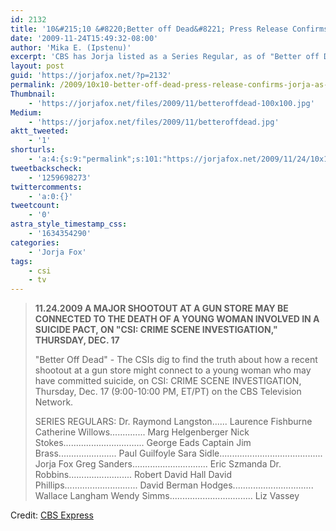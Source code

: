 ```yaml
---
id: 2132
title: '10&#215;10 &#8220;Better off Dead&#8221; Press Release Confirms Jorja as Series Regular'
date: '2009-11-24T15:49:32-08:00'
author: 'Mika E. (Ipstenu)'
excerpt: 'CBS has Jorja listed as a Series Regular, as of "Better off Dead". Read on for a copy of the press release (spoilers!)'
layout: post
guid: 'https://jorjafox.net/?p=2132'
permalink: /2009/10x10-better-off-dead-press-release-confirms-jorja-as-series-regular/
Thumbnail:
    - 'https://jorjafox.net/files/2009/11/betteroffdead-100x100.jpg'
Medium:
    - 'https://jorjafox.net/files/2009/11/betteroffdead.jpg'
aktt_tweeted:
    - '1'
shorturls:
    - 'a:4:{s:9:"permalink";s:101:"https://jorjafox.net/2009/11/24/10x10-better-off-dead-press-release-confirms-jorja-as-series-regular/";s:7:"tinyurl";s:26:"http://tinyurl.com/yfp232c";s:4:"isgd";s:18:"http://is.gd/52UPK";s:5:"bitly";s:20:"http://bit.ly/8c7jM4";}'
tweetbackscheck:
    - '1259698273'
twittercomments:
    - 'a:0:{}'
tweetcount:
    - '0'
astra_style_timestamp_css:
    - '1634354290'
categories:
    - 'Jorja Fox'
tags:
    - csi
    - tv
---
```


<blockquote><strong>11.24.2009
A MAJOR SHOOTOUT AT A GUN STORE MAY BE CONNECTED TO THE DEATH OF A YOUNG WOMAN INVOLVED IN A SUICIDE PACT, ON "CSI: CRIME SCENE INVESTIGATION," THURSDAY, DEC. 17</strong>

"Better Off Dead" - The CSIs dig to find the truth about how a recent shootout at a gun store might connect to a young woman who may have committed suicide, on CSI: CRIME SCENE INVESTIGATION, Thursday, Dec. 17 (9:00-10:00 PM, ET/PT) on the CBS Television Network.

SERIES REGULARS:
Dr. Raymond Langston...... Laurence Fishburne
Catherine Willows.............. Marg Helgenberger
Nick Stokes................................ George Eads
Captain Jim Brass....................... Paul Guilfoyle
Sara Sidle......................................... Jorja Fox
Greg Sanders.............................. Eric Szmanda
Dr. Robbins......................... Robert David Hall
David Phillips............................. David Berman
Hodges................................ Wallace Langham
Wendy Simms................................. Liz Vassey
</blockquote>



Credit: <a href="http://www.cbspressexpress.com/div.php/cbs_entertainment/original/release?id=231&dpid=56&rid=23442">CBS Express</a>